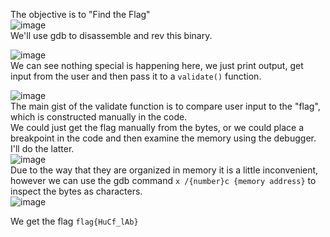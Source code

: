 The objective is to "Find the Flag"  
![image](https://github.com/AndreQuimper/Writeups/assets/96965806/81c11c70-2b2b-42b9-babd-6546604a0eb2)  
We'll use gdb to disassemble and rev this binary.  

![image](https://github.com/AndreQuimper/Writeups/assets/96965806/735e5973-2535-40c9-8e85-36c57f48d298)  
We can see nothing special is happening here, we just print output, get input from the user and then pass it to a `validate()` function.  

![image](https://github.com/AndreQuimper/Writeups/assets/96965806/005a3e5c-bebc-471a-9936-f46583e51d05)  
The main gist of the validate function is to compare user input to the "flag", which is constructed manually in the code.  
We could just get the flag manually from the bytes, or we could place a breakpoint in the code and then examine the memory using the debugger.  
I'll do the latter.  
![image](https://github.com/AndreQuimper/Writeups/assets/96965806/15158a43-0475-4b3a-9424-814d7fb867a2)  
Due to the way that they are organized in memory it is a little inconvenient, however we can use the gdb command `x /{number}c {memory address}` to inspect the bytes as characters.  
![image](https://github.com/AndreQuimper/Writeups/assets/96965806/d278343f-048c-47d2-9dde-b0942f97f67b)  

We get the flag `flag{HuCf_lAb}`



